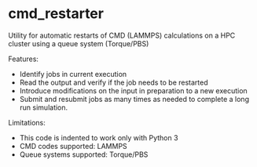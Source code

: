# cmd_restarter

Utility for automatic restarts of CMD (LAMMPS) calculations on a HPC cluster using a queue system (Torque/PBS)

Features:

  * Identify jobs in current execution
  * Read the output and verify if the job needs to be restarted
  * Introduce modifications on the input in preparation to a new execution
  * Submit and resubmit jobs as many times as needed to complete a long run simulation.
  
Limitations:

  * This code is indented to work only with Python 3
  * CMD codes supported: LAMMPS
  * Queue systems supported: Torque/PBS
  
